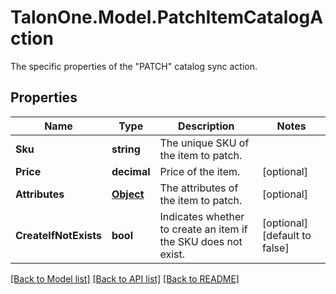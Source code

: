 # TalonOne.Model.PatchItemCatalogAction
The specific properties of the \"PATCH\" catalog sync action.
## Properties

Name | Type | Description | Notes
------------ | ------------- | ------------- | -------------
**Sku** | **string** | The unique SKU of the item to patch. | 
**Price** | **decimal** | Price of the item. | [optional] 
**Attributes** | [**Object**](.md) | The attributes of the item to patch. | [optional] 
**CreateIfNotExists** | **bool** | Indicates whether to create an item if the SKU does not exist. | [optional] [default to false]

[[Back to Model list]](../README.md#documentation-for-models) [[Back to API list]](../README.md#documentation-for-api-endpoints) [[Back to README]](../README.md)

